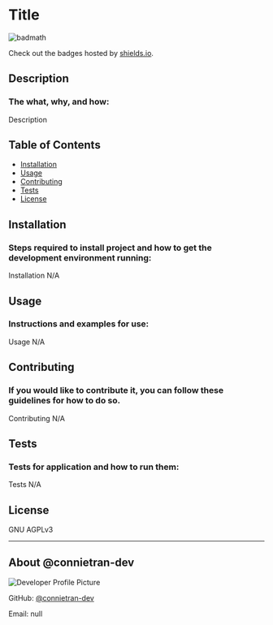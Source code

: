 
  # Title

  ![badmath](https://img.shields.io/github/languages/top/nielsenjared/badmath)
  
  Check out the badges hosted by [shields.io](https://shields.io/).
  
  
  ## Description 
  
  ### The what, why, and how: 
  
  Description
  
  
  ## Table of Contents

  * [Installation](#installation)
  * [Usage](#usage)
  * [Contributing](#contributing)
  * [Tests](#tests)
  * [License](#license)
  
  
  ## Installation
  
  ### Steps required to install project and how to get the development environment running:
  
  Installation N/A
  
  
  ## Usage 
  
  ### Instructions and examples for use:
  
  Usage N/A
  
  
  ## Contributing
  
  ### If you would like to contribute it, you can follow these guidelines for how to do so.
  
  Contributing N/A
  

  ## Tests
  
  ### Tests for application and how to run them:
  
  Tests N/A 

  ## License
  
  GNU AGPLv3

  ---
  
  ## About @connietran-dev
  
  ![Developer Profile Picture](https://avatars3.githubusercontent.com/u/61371242?v=4) 
  
 
  GitHub: [@connietran-dev](https://api.github.com/users/connietran-dev)

  Email: null

  